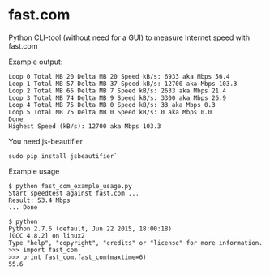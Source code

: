 # fast.com
Python CLI-tool (without need for a GUI) to measure Internet speed with fast.com

Example output:

```
Loop 0 Total MB 20 Delta MB 20 Speed kB/s: 6933 aka Mbps 56.4
Loop 1 Total MB 57 Delta MB 37 Speed kB/s: 12700 aka Mbps 103.3
Loop 2 Total MB 65 Delta MB 7 Speed kB/s: 2633 aka Mbps 21.4
Loop 3 Total MB 74 Delta MB 9 Speed kB/s: 3300 aka Mbps 26.9
Loop 4 Total MB 75 Delta MB 0 Speed kB/s: 33 aka Mbps 0.3
Loop 5 Total MB 75 Delta MB 0 Speed kB/s: 0 aka Mbps 0.0
Done
Highest Speed (kB/s): 12700 aka Mbps 103.3

```

You need js-beautifier
```
sudo pip install jsbeautifier`
```

Example usage
```
$ python fast_com_example_usage.py 
Start speedtest against fast.com ...
Result: 53.4 Mbps
... Done
```

```
$ python
Python 2.7.6 (default, Jun 22 2015, 18:00:18) 
[GCC 4.8.2] on linux2
Type "help", "copyright", "credits" or "license" for more information.
>>> import fast_com
>>> print fast_com.fast_com(maxtime=6)
55.6

```

